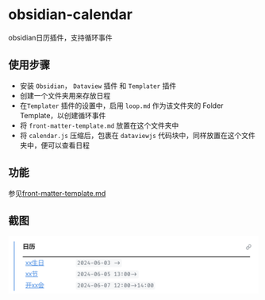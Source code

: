 # obsidian-calendar

obsidian日历插件，支持循环事件

## 使用步骤

- 安装 `Obsidian`， `Dataview` 插件 和 `Templater` 插件
- 创建一个文件夹用来存放日程
- 在`Templater` 插件的设置中，启用 `loop.md` 作为该文件夹的 Folder Template，以创建循环事件
- 将 `front-matter-template.md` 放置在这个文件夹中
- 将 `calendar.js` 压缩后，包裹在 `dataviewjs` 代码块中，同样放置在这个文件夹中，便可以查看日程

## 功能

参见[front-matter-template.md](front-matter-template.md)

## 截图

![alt text](assets/image-1.png)
